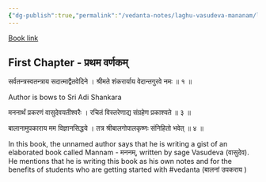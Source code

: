 ```yaml
---
{"dg-publish":true,"permalink":"/vedanta-notes/laghu-vasudeva-mananam/laghu-vasudeva-mananam/"}
---
```


[Book link](https://archive.org/details/LaghuvasudevamananamSubrahmanyaSastri1928SVV)

## First Chapter - प्रथम वर्णकम् 

सर्वतन्त्रस्वतन्त्राय सदात्माद्वैतवेदिने । 
श्रीमते शंकरार्याय वेदान्तगुरवे नमः ॥ १ ॥

Author is bows to Sri Adi Shankara

मननार्थं प्रकरणं वासुदेवयतीश्वरैः । 
रचितं विस्तरेणाद्य संग्रहेण प्रकाश्यते ॥ ३ ॥

बालानामुपकाराय मम विज्ञानसिद्धये । 
तत्र श्रीबालगोपालकृष्णः संनिहितो भवेत् ॥ ४ ॥

In this book, the unnamed author says that he is writing a gist of an elaborated book called Mannam - मननम्, written by sage Vasudeva (वासुदेव). He mentions that he is writing this book as his own notes and for the benefits of students who are getting started with #vedanta  (बालनां उपकराय )



